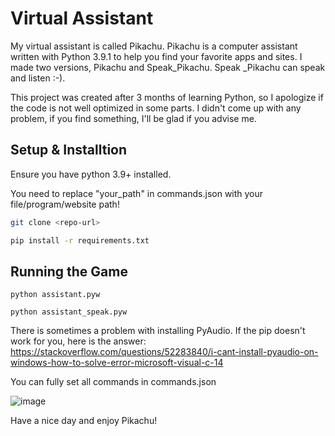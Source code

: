 # Virtual Assistant
My virtual assistant is called Pikachu. Pikachu is a computer assistant written with Python 3.9.1 to help you find your favorite apps and sites.
I made two versions, Pikachu and Speak_Pikachu. Speak _Pikachu can speak and listen :-).

This project was created after 3 months of learning Python, so I apologize if the code is not well optimized in some parts. I didn't come up with any problem, if you find something, I'll be glad if you advise me.

## Setup & Installtion
Ensure you have python 3.9+ installed.

You need to replace "your_path" in commands.json with your file/program/website path!

```bash
git clone <repo-url>
```
```bash
pip install -r requirements.txt
```

## Running the Game
```
python assistant.pyw
```

```
python assistant_speak.pyw
```

There is sometimes a problem with installing PyAudio. If the pip doesn't work for you, here is the answer:
https://stackoverflow.com/questions/52283840/i-cant-install-pyaudio-on-windows-how-to-solve-error-microsoft-visual-c-14


You can fully set all commands in commands.json

![image](https://user-images.githubusercontent.com/77114577/113544435-874f3b00-95e8-11eb-848a-492fc5fb5ec1.png)

Have a nice day and enjoy Pikachu!